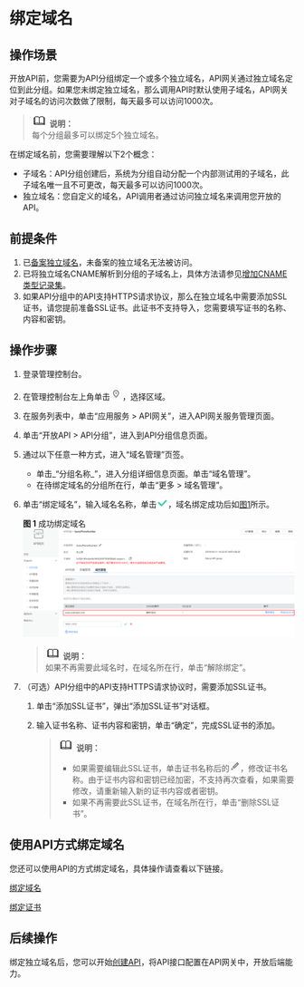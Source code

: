 # 绑定域名<a name="apig-zh-ug-180327076"></a>

## 操作场景<a name="section1947225019487"></a>

开放API前，您需要为API分组绑定一个或多个独立域名，API网关通过独立域名定位到此分组。如果您未绑定独立域名，那么调用API时默认使用子域名，API网关对子域名的访问次数做了限制，每天最多可以访问1000次。

>![](public_sys-resources/icon-note.gif) **说明：**   
>每个分组最多可以绑定5个独立域名。  

在绑定域名前，您需要理解以下2个概念：

-   子域名：API分组创建后，系统为分组自动分配一个内部测试用的子域名，此子域名唯一且不可更改，每天最多可以访问1000次。
-   独立域名：您自定义的域名，API调用者通过访问独立域名来调用您开放的API。

## 前提条件<a name="section1198465612481"></a>

1.  已[备案独立域名](https://beian.huaweicloud.com/)，未备案的独立域名无法被访问。
2.  已将独立域名CNAME解析到分组的子域名上，具体方法请参见[增加CNAME类型记录集](https://support.huaweicloud.com/usermanual-dns/dns_usermanual_0010.html)。
3.  如果API分组中的API支持HTTPS请求协议，那么在独立域名中需要添加SSL证书，请您提前准备SSL证书。此证书不支持导入，您需要填写证书的名称、内容和密钥。

## 操作步骤<a name="section12207715496"></a>

1.  登录管理控制台。
2.  在管理控制台左上角单击![](figures/icon-region.png)，选择区域。
3.  在服务列表中，单击“应用服务 \> API网关”，进入API网关服务管理页面。
4.  单击“开放API \> API分组”，进入到API分组信息页面。
5.  通过以下任意一种方式，进入“域名管理”页签。
    -   单击_“分组名称_”，进入分组详细信息页面。单击“域名管理”。
    -   在待绑定域名的分组所在行，单击“更多 \> 域名管理”。

6.  单击“绑定域名”，输入域名名称，单击![](figures/icon-right.png)，域名绑定成功后如[图1](#fig105910599542)所示。

    **图 1**  成功绑定域名<a name="fig105910599542"></a>  
    ![](figures/成功绑定域名.png "成功绑定域名")

    >![](public_sys-resources/icon-note.gif) **说明：**   
    >如果不再需要此域名时，在域名所在行，单击“解除绑定”。  

7.  （可选）API分组中的API支持HTTPS请求协议时，需要添加SSL证书。
    1.  单击“添加SSL证书”，弹出“添加SSL证书”对话框。
    2.  输入证书名称、证书内容和密钥，单击“确定”，完成SSL证书的添加。

        >![](public_sys-resources/icon-note.gif) **说明：**   
        >-   如果需要编辑此SSL证书，单击证书名称后的![](figures/icon-edit.png)，修改证书名称。由于证书内容和密钥已经加密，不支持再次查看，如果需要修改，请重新输入新的证书内容或者密钥。  
        >-   如果不再需要此SSL证书，在域名所在行，单击“删除SSL证书”。  



## 使用API方式绑定域名<a name="section7546754133419"></a>

您还可以使用API的方式绑定域名，具体操作请查看以下链接。

[绑定域名](https://support.huaweicloud.com/api-apig/apig-zh-api-180713154.html)

[绑定证书](https://support.huaweicloud.com/api-apig/apig-zh-api-180713156.html)

## 后续操作<a name="section12967127112416"></a>

绑定独立域名后，您可以开始[创建API](创建API.md)，将API接口配置在API网关中，开放后端能力。

